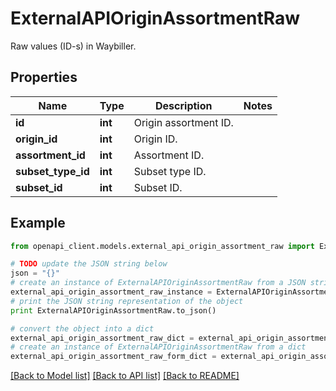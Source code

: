 # ExternalAPIOriginAssortmentRaw

Raw values (ID-s) in Waybiller.

## Properties
Name | Type | Description | Notes
------------ | ------------- | ------------- | -------------
**id** | **int** | Origin assortment ID. | 
**origin_id** | **int** | Origin ID. | 
**assortment_id** | **int** | Assortment ID. | 
**subset_type_id** | **int** | Subset type ID. | 
**subset_id** | **int** | Subset ID. | 

## Example

```python
from openapi_client.models.external_api_origin_assortment_raw import ExternalAPIOriginAssortmentRaw

# TODO update the JSON string below
json = "{}"
# create an instance of ExternalAPIOriginAssortmentRaw from a JSON string
external_api_origin_assortment_raw_instance = ExternalAPIOriginAssortmentRaw.from_json(json)
# print the JSON string representation of the object
print ExternalAPIOriginAssortmentRaw.to_json()

# convert the object into a dict
external_api_origin_assortment_raw_dict = external_api_origin_assortment_raw_instance.to_dict()
# create an instance of ExternalAPIOriginAssortmentRaw from a dict
external_api_origin_assortment_raw_form_dict = external_api_origin_assortment_raw.from_dict(external_api_origin_assortment_raw_dict)
```
[[Back to Model list]](../README.md#documentation-for-models) [[Back to API list]](../README.md#documentation-for-api-endpoints) [[Back to README]](../README.md)


